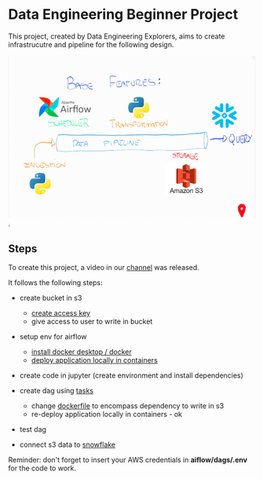 # Data Engineering Beginner Project

This project, created by Data Engineering Explorers, aims to create infrastrucutre and pipeline for the following design.

![Pipeline Design](drawing-of-pipeline.png).

## Steps

To create this project, a video in our [channel](https://www.youtube.com/@DataEngineeringExplorers) was released.

It follows the following steps:

- create bucket in s3

  - [create access key](https://docs.aws.amazon.com/powershell/latest/userguide/pstools-appendix-sign-up.html)
  - give access to user to write in bucket

- setup env for airflow

  - [install docker desktop / docker](https://docs.docker.com/engine/install/)
  - [deploy application locally in containers](ttps://airflow.apache.org/docs/apache-airflow/stable/howto/docker-compose/index.html)

- create code in jupyter (create environment and install dependencies)

- create dag using [tasks](https://airflow.apache.org/docs/apache-airflow/stable/core-concepts/tasks.html)

  - change [dockerfile](https://docs.docker.com/engine/reference/commandline/build/) to encompass dependency to write in s3
  - re-deploy application locally in containers - ok

- test dag

- connect s3 data to [snowflake](https://docs.snowflake.com/en/user-guide/data-load-s3-compatible-storage)

Reminder: don't forget to insert your AWS credentials in **aiflow/dags/.env** for the code to work.
